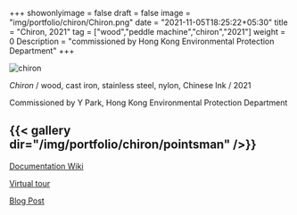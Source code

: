 +++
showonlyimage = false
draft = false
image = "img/portfolio/chiron/Chiron.png"
date = "2021-11-05T18:25:22+05:30"
title = "Chiron, 2021"
tag = ["wood","peddle machine","chiron","2021"]
weight = 0
Description = "commissioned by Hong Kong Environmental Protection Department"
+++

![chiron](/img/portfolio/chiron/Chiron.png)


*Chiron*  /
wood, cast iron, stainless steel, nylon, Chinese Ink / 2021

Commissioned by Y Park, Hong Kong Environmental Protection Department

{{< gallery dir="/img/portfolio/chiron/pointsman" />}}
---
[Documentation Wiki](https://wiki.gallerieboii.sbs/index.php/Chiron_2021)

[Virtual tour](https://sculpturecamphk.com/Exhibition)

[Blog Post](/posts/chiron-wiki)
